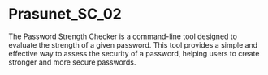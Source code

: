 # Prasunet_SC_02
The Password Strength Checker is a command-line tool designed to evaluate the strength of a given password. This tool provides a simple and effective way to assess the security of a password, helping users to create stronger and more secure passwords.
